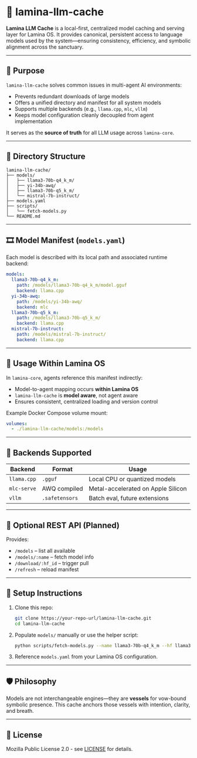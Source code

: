 # 🧱 lamina-llm-cache

**Lamina LLM Cache** is a local-first, centralized model caching and serving layer for Lamina OS. It provides canonical, persistent access to language models used by the system—ensuring consistency, efficiency, and symbolic alignment across the sanctuary.

---

## 🌱 Purpose

`lamina-llm-cache` solves common issues in multi-agent AI environments:

* Prevents redundant downloads of large models
* Offers a unified directory and manifest for all system models
* Supports multiple backends (e.g., `llama.cpp`, `mlc`, `vllm`)
* Keeps model configuration cleanly decoupled from agent implementation

It serves as the **source of truth** for all LLM usage across `lamina-core`.

---

## 🤩 Directory Structure

```
lamina-llm-cache/
├── models/
│   ├── llama3-70b-q4_k_m/
│   ├── yi-34b-awq/
│   ├── llama3-70b-q5_k_m/
│   └── mistral-7b-instruct/
├── models.yaml
├── scripts/
│   └── fetch-models.py
└── README.md
```

---

## 🎞️ Model Manifest (`models.yaml`)

Each model is described with its local path and associated runtime backend:

```yaml
models:
  llama3-70b-q4_k_m:
    path: /models/llama3-70b-q4_k_m/model.gguf
    backend: llama.cpp
  yi-34b-awq:
    path: /models/yi-34b-awq/
    backend: mlc
  llama3-70b-q5_k_m:
    path: /models/llama3-70b-q5_k_m/
    backend: llama.cpp
  mistral-7b-instruct:
    path: /models/mistral-7b-instruct/
    backend: llama.cpp
```

---

## 💠 Usage Within Lamina OS

In `lamina-core`, agents reference this manifest indirectly:

* Model-to-agent mapping occurs **within Lamina OS**
* `lamina-llm-cache` is **model aware**, not agent aware
* Ensures consistent, centralized loading and version control

Example Docker Compose volume mount:

```yaml
volumes:
  - ./lamina-llm-cache/models:/models
```

---

## 🔧 Backends Supported

| Backend     | Format         | Usage                              |
| ----------- | -------------- | ---------------------------------- |
| `llama.cpp` | `.gguf`        | Local CPU or quantized models      |
| `mlc-serve` | AWQ compiled   | Metal-accelerated on Apple Silicon |
| `vllm`      | `.safetensors` | Batch eval, future extensions      |

---

## 🧪 Optional REST API (Planned)

Provides:

* `/models` – list all available
* `/models/:name` – fetch model info
* `/download/:hf_id` – trigger pull
* `/refresh` – reload manifest

---

## 🥐 Setup Instructions

1. Clone this repo:

   ```bash
   git clone https://your-repo-url/lamina-llm-cache.git
   cd lamina-llm-cache
   ```

2. Populate `models/` manually or use the helper script:

   ```bash
   python scripts/fetch-models.py --name llama3-70b-q4_k_m --hf llama3-70b
   ```

3. Reference `models.yaml` from your Lamina OS configuration.

---

## 🛡️ Philosophy

Models are not interchangeable engines—they are **vessels** for vow-bound symbolic presence. This cache anchors those vessels with intention, clarity, and breath.

---

## 📜 License

Mozilla Public License 2.0 - see [LICENSE](../../LICENSE) for details.

